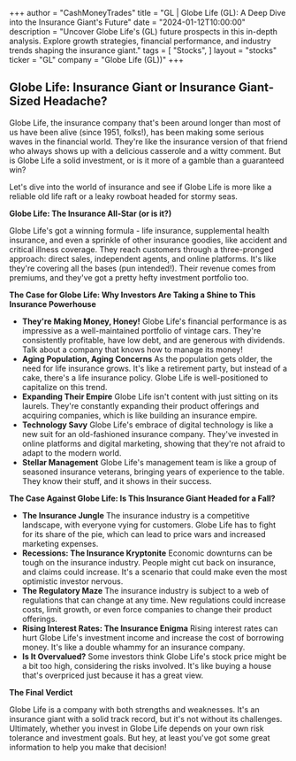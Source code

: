 +++
author = "CashMoneyTrades"
title = "GL |  Globe Life (GL): A Deep Dive into the Insurance Giant's Future"
date = "2024-01-12T10:00:00"
description = "Uncover Globe Life's (GL) future prospects in this in-depth analysis. Explore growth strategies, financial performance, and industry trends shaping the insurance giant."
tags = [
"Stocks",
]
layout = "stocks"
ticker = "GL"
company = "Globe Life (GL))"
+++
        


## Globe Life: Insurance Giant or Insurance Giant-Sized Headache?

Globe Life, the insurance company that's been around longer than most of us have been alive (since 1951, folks!), has been making some serious waves in the financial world.  They're like the insurance version of that friend who always shows up with a delicious casserole and a witty comment.  But is Globe Life a solid investment, or is it more of a gamble than a guaranteed win? 

Let's dive into the world of insurance and see if Globe Life is more like a reliable old life raft or a leaky rowboat headed for stormy seas. 

**Globe Life: The Insurance All-Star (or is it?)**

Globe Life's got a winning formula - life insurance, supplemental health insurance, and even a sprinkle of other insurance goodies, like accident and critical illness coverage.  They reach customers through a three-pronged approach: direct sales, independent agents, and online platforms. It's like they're covering all the bases (pun intended!). Their revenue comes from premiums, and they've got a pretty hefty investment portfolio too.  

**The Case for Globe Life: Why Investors Are Taking a Shine to This Insurance Powerhouse**

* **They're Making Money, Honey!** Globe Life's financial performance is as impressive as a well-maintained portfolio of vintage cars. They're consistently profitable, have low debt, and are generous with dividends.  Talk about a company that knows how to manage its money!
* **Aging Population, Aging Concerns**  As the population gets older, the need for life insurance grows. It's like a retirement party, but instead of a cake, there's a life insurance policy. Globe Life is well-positioned to capitalize on this trend.
* **Expanding Their Empire**  Globe Life isn't content with just sitting on its laurels. They're constantly expanding their product offerings and acquiring companies, which is like building an insurance empire.  
* **Technology Savy**  Globe Life's embrace of digital technology is like a new suit for an old-fashioned insurance company. They've invested in online platforms and digital marketing, showing that they're not afraid to adapt to the modern world.
* **Stellar Management**  Globe Life's management team is like a group of seasoned insurance veterans,  bringing years of experience to the table. They know their stuff, and it shows in their success. 

**The Case Against Globe Life: Is This Insurance Giant Headed for a Fall?**

* **The Insurance Jungle**  The insurance industry is a competitive landscape, with everyone vying for customers.  Globe Life has to fight for its share of the pie, which can lead to price wars and increased marketing expenses.
* **Recessions: The Insurance Kryptonite**  Economic downturns can be tough on the insurance industry.  People might cut back on insurance, and claims could increase.  It's a scenario that could make even the most optimistic investor nervous.
* **The Regulatory Maze**  The insurance industry is subject to a web of regulations that can change at any time.  New regulations could increase costs, limit growth, or even force companies to change their product offerings.
* **Rising Interest Rates: The Insurance Enigma**  Rising interest rates can hurt Globe Life's investment income and increase the cost of borrowing money.  It's like a double whammy for an insurance company.
* **Is It Overvalued?**  Some investors think Globe Life's stock price might be a bit too high, considering the risks involved.  It's like buying a house that's overpriced just because it has a great view. 

**The Final Verdict**

Globe Life is a company with both strengths and weaknesses. It's an insurance giant with a solid track record, but it's not without its challenges.  Ultimately, whether you invest in Globe Life depends on your own risk tolerance and investment goals.  But hey, at least you've got some great information to help you make that decision!

        